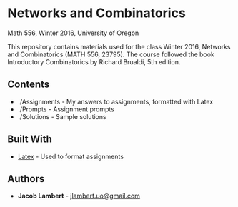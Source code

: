 # Networks and Combinatorics
Math 556, Winter 2016, University of Oregon

This repository contains materials used for the class Winter 2016, Networks and Combinatorics (MATH 556, 23795). The course followed the book Introductory Combinatorics by Richard Brualdi, 5th edition.

## Contents
* ./Assignments - My answers to assignments, formatted with Latex
* ./Prompts - Assignment prompts
* ./Solutions - Sample solutions

## Built With

* [Latex](https://www.r-project.org) - Used to format assignments

## Authors

* **Jacob Lambert** - jlambert.uo@gmail.com
